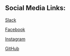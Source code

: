 Social Media Links:
-------------------

[Slack](rit-sse.slack.com)

[Facebook](https://www.facebook.com/sse-members/)

[Instagram](https://www.instagram.com/rit_sse/)

[GitHub](https://github.com/rit-sse)
